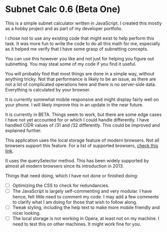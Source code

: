 # Subnet Calc 0.6 (Beta One)
This is a simple subnet calculator written in JavaScript. I created this mostly as a hobby project and as part of my developer portfolio.

I chose not to use any existing code that might exist to help perform this task. It was more fun to write the code to do all this math for me, especially as it helped me verify that I have some grasp of subnetting concepts.

You can use this however you like and not just for helping you figure out subnetting. You may steal some of my code if you find it useful.

You will probably find that most things are done in a simple way, without anything tricky. Not that performance is likely to be an issue, as there are not a lot of complicated operations here and there is no server-side data. Everything is calculated by your browser.

It is currently somewhat mobile responsive and might display fairly well on your phone. I will likely improve this in an update in the near future.

It is currently in BETA. Things seem to work, but there are some edge cases I have not yet accounted for or which I could handle differently. I have handled CIDR values of /31 and /32 differently. This could be improved and explained further.

This application uses the local storage feature of modern browsers. Not all browsers support this feature. For a list of supported browsers,  [check this link](<https://developer.mozilla.org/en-US/docs/Web/API/Window/localStorage#browser_compatibility)> "Local storage browser support").

It uses the querySelector method. This has been widely supported by almost all modern browsers since its introduction in 2013.

Things that need doing, which I have not done or finished doing: 

- [ ] Optimizing the CSS to check for redundancies.
- [ ] The JavaScript is largely self-commenting and very modular. I have hence, felt little need to comment my code. I may add a few comments to clarify what I am doing for those that wish to follow along.
- [ ] Tweak styling, including the help text to make more mobile friendly and nicer looking.
- [ ] The local storage is not working in Opera, at least not on my machine. I need to test this on other machines. It might work fine for you.

